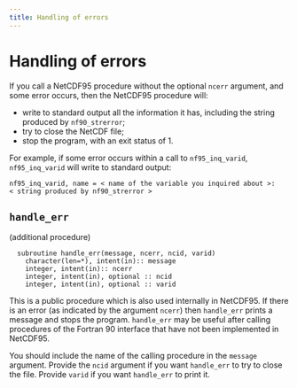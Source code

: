 ```yaml
---
title: Handling of errors
---
```


Handling of errors
===

If you call a NetCDF95 procedure without the optional `ncerr`
argument, and some error occurs, then the NetCDF95 procedure will:

-   write to standard output all the information it has, including the
    string produced by `nf90_strerror`;
-   try to close the NetCDF file;
-   stop the program, with an exit status of 1.

For example, if some error occurs within a call to `nf95_inq_varid`,
`nf95_inq_varid` will write to standard output:

    nf95_inq_varid, name = < name of the variable you inquired about >:
    < string produced by nf90_strerror >

`handle_err`
---

(additional procedure)

      subroutine handle_err(message, ncerr, ncid, varid)
        character(len=*), intent(in):: message
        integer, intent(in):: ncerr
        integer, intent(in), optional :: ncid
        integer, intent(in), optional :: varid

This is a public procedure which is also used internally in NetCDF95. If
there is an error (as indicated by the argument `ncerr`) then
`handle_err` prints a message and stops the program. `handle_err` may be
useful after calling procedures of the Fortran 90 interface that have
not been implemented in NetCDF95.

You should include the name of the calling procedure in the `message`
argument. Provide the `ncid` argument if you want `handle_err` to try to
close the file. Provide `varid` if you want `handle_err` to print it.
